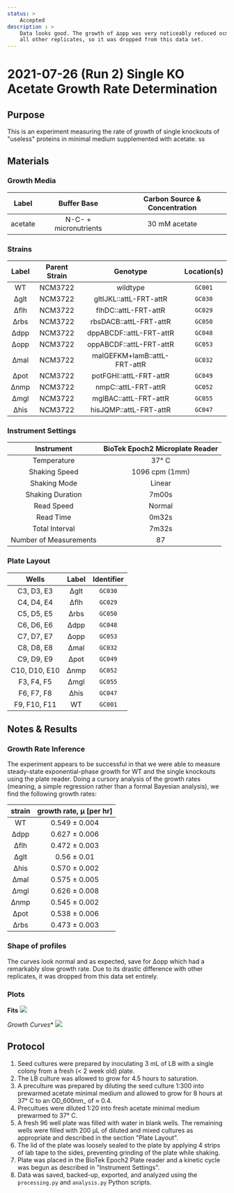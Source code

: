 ```yaml
---
status: >
    Accepted
description : >
    Data looks good. The growth of ∆opp was very noticeably reduced ocmpared to 
    all other replicates, so it was dropped from this data set. 
---
```


# 2021-07-26 (Run 2) Single KO Acetate Growth Rate Determination

## Purpose
This is an experiment measuring the rate of growth of single knockouts of 
"useless" proteins in minimal medium supplemented with acetate.
ss
## Materials

### Growth Media
| **Label** | **Buffer Base** | **Carbon Source & Concentration** |
|:--:|:--:|:--:|
| acetate | N-C- + micronutrients | 30 mM acetate |

### Strains 
| **Label** | **Parent Strain**|  **Genotype** | **Location(s)**|
|:--: | :--:| :--:| :--:|
| WT | NCM3722 | wildtype | `GC001` |
| ∆glt | NCM3722 | gltIJKL::attL-FRT-attR | `GC030` |
| ∆flh | NCM3722 | flhDC::attL-FRT-attR | `GC029` |
| ∆rbs | NCM3722 | rbsDACB::attL-FRT-attR | `GC050` |
| ∆dpp | NCM3722 | dppABCDF::attL-FRT-attR | `GC048` |
| ∆opp | NCM3722 | oppABCDF::attL-FRT-attR | `GC053` |
| ∆mal | NCM3722 | malGEFKM+lamB::attL-FRT-attR | `GC032` |
| ∆pot | NCM3722 | potFGHI::attL-FRT-attR | `GC049` |
| ∆nmp | NCM3722 | nmpC::attL-FRT-attR | `GC052` | 
| ∆mgl | NCM3722 | mglBAC::attL-FRT-attR | `GC055` | 
| ∆his | NCM3722 | hisJQMP::attL-FRT-attR | `GC047` |

### Instrument Settings
| Instrument | BioTek Epoch2 Microplate Reader|
|:--:| :--:|
| Temperature| 37° C|
| Shaking Speed| 1096 cpm (1mm) |
| Shaking Mode | Linear |
| Shaking Duration| 7m00s|
|Read Speed| Normal|
| Read Time | 0m32s|
| Total Interval | 7m32s |
| Number of Measurements | 87 | 

### Plate Layout
| **Wells** | **Label** | **Identifier** |
|:--: | :--:  | :--: |
|C3, D3, E3 | ∆glt | `GC030` | 
|C4, D4, E4 | ∆flh | `GC029` |
|C5, D5, E5 | ∆rbs | `GC050` |
|C6, D6, E6 | ∆dpp | `GC048` |
|C7, D7, E7 | ∆opp | `GC053` |
|C8, D8, E8 | ∆mal | `GC032` | 
|C9, D9, E9 | ∆pot | `GC049` |
|C10, D10, E10 | ∆nmp | `GC052` |
|F3, F4, F5 | ∆mgl | `GC055` |
|F6, F7, F8 | ∆his | `GC047` |
|F9, F10, F11 | WT | `GC001` |


## Notes & Results

### Growth Rate Inference
The experiment appears to be successful in that we were able to measure steady-state
exponential-phase growth for WT and the single knockouts using the plate reader.
Doing a cursory analysis of the growth rates (meaning, a simple regression rather 
than a formal Bayesian analysis), we find the following growth rates:

| **strain** | **growth rate, µ [per hr]** |
|:--: |:--:|
|WT | 0.549 ± 0.004|
|∆dpp | 0.627 ± 0.006|
|∆flh | 0.472 ± 0.003| 
|∆glt | 0.56 ± 0.01|
|∆his | 0.570 ± 0.002|
|∆mal | 0.575 ± 0.005 |
|∆mgl | 0.626 ± 0.008|
|∆nmp | 0.545 ± 0.002|
|∆pot | 0.538 ± 0.006 |
|∆rbs | 0.473 ± 0.003|

### Shape of profiles
The curves look normal and as expected, save for ∆opp which had a 
remarkably slow growth rate. Due to its drastic difference with other replicates,
it was dropped from this data set entirely. 

### Plots

**Fits**
![](output/2021-07-26_r2_SingleKO_acetate_fits.png)

*Growth Curves**
![](output/2021-07-26_r2_SingleKO_acetate_raw_traces.png)

## Protocol 
1.  Seed cultures were prepared by inoculating 3 mL of LB with a single colony from a fresh (< 2 week old) plate.
2. The LB culture was allowed to grow for 4.5 hours to saturation. 
3. A preculture was prepared by diluting the seed culture 1:300 into 
prewarmed acetate minimal medium and allowed to grow for 8 hours at 37° C
to an OD_600nm_ of ≈ 0.4.
4. Precultues were diluted  1:20 into fresh acetate minimal medium prewarmed to 37° C.
4. A fresh 96 well plate was filled with water in blank wells. The remaining wells 
were filled with 200 µL of diluted and mixed cultures as appropriate and described in 
the section "Plate Layout".
5. The lid of the plate was loosely sealed to the plate by applying 4 strips of 
lab tape to the sides, preventing grinding of the plate while shaking. 
6. Plate was placed in the BioTek Epoch2 Plate reader and a kinetic cycle was begun 
as described in "Instrument Settings".
7. Data was saved, backed-up, exported, and analyzed using the `processing.py` and 
`analysis.py` Python scripts.
